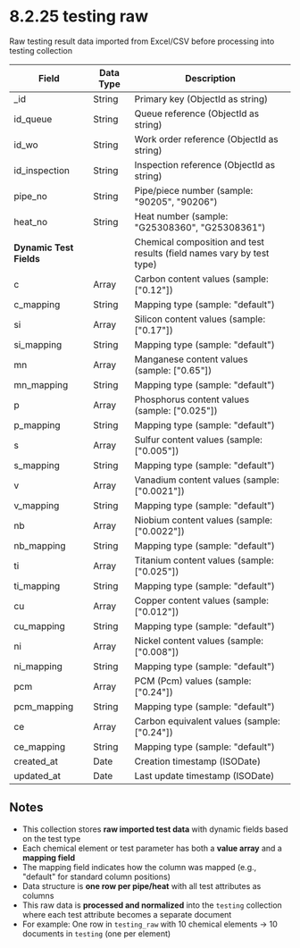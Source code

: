 # 8.2.25 testing raw

Raw testing result data imported from Excel/CSV before processing into testing collection

| Field | Data Type | Description |
|-------|-----------|-------------|
| _id | String | Primary key (ObjectId as string) |
| id_queue | String | Queue reference (ObjectId as string) |
| id_wo | String | Work order reference (ObjectId as string) |
| id_inspection | String | Inspection reference (ObjectId as string) |
| pipe_no | String | Pipe/piece number (sample: "90205", "90206") |
| heat_no | String | Heat number (sample: "G25308360", "G25308361") |
| **Dynamic Test Fields** | | Chemical composition and test results (field names vary by test type) |
| c | Array | Carbon content values (sample: ["0.12"]) |
| c_mapping | String | Mapping type (sample: "default") |
| si | Array | Silicon content values (sample: ["0.17"]) |
| si_mapping | String | Mapping type (sample: "default") |
| mn | Array | Manganese content values (sample: ["0.65"]) |
| mn_mapping | String | Mapping type (sample: "default") |
| p | Array | Phosphorus content values (sample: ["0.025"]) |
| p_mapping | String | Mapping type (sample: "default") |
| s | Array | Sulfur content values (sample: ["0.005"]) |
| s_mapping | String | Mapping type (sample: "default") |
| v | Array | Vanadium content values (sample: ["0.0021"]) |
| v_mapping | String | Mapping type (sample: "default") |
| nb | Array | Niobium content values (sample: ["0.0022"]) |
| nb_mapping | String | Mapping type (sample: "default") |
| ti | Array | Titanium content values (sample: ["0.025"]) |
| ti_mapping | String | Mapping type (sample: "default") |
| cu | Array | Copper content values (sample: ["0.012"]) |
| cu_mapping | String | Mapping type (sample: "default") |
| ni | Array | Nickel content values (sample: ["0.008"]) |
| ni_mapping | String | Mapping type (sample: "default") |
| pcm | Array | PCM (Pcm) values (sample: ["0.24"]) |
| pcm_mapping | String | Mapping type (sample: "default") |
| ce | Array | Carbon equivalent values (sample: ["0.24"]) |
| ce_mapping | String | Mapping type (sample: "default") |
| created_at | Date | Creation timestamp (ISODate) |
| updated_at | Date | Last update timestamp (ISODate) |

## Notes

- This collection stores **raw imported test data** with dynamic fields based on the test type
- Each chemical element or test parameter has both a **value array** and a **mapping field**
- The mapping field indicates how the column was mapped (e.g., "default" for standard column positions)
- Data structure is **one row per pipe/heat** with all test attributes as columns
- This raw data is **processed and normalized** into the `testing` collection where each test attribute becomes a separate document
- For example: One row in `testing_raw` with 10 chemical elements → 10 documents in `testing` (one per element)

